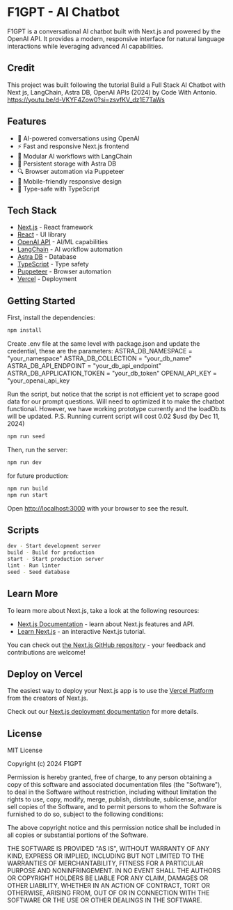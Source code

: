 # F1GPT - AI Chatbot

F1GPT is a conversational AI chatbot built with Next.js and powered by the OpenAI API. It provides a modern, responsive interface for natural language interactions while leveraging advanced AI capabilities.

## Credit
This project was built following the tutorial Build a Full Stack AI Chatbot with Next js, LangChain, Astra DB, OpenAI APIs (2024) by Code With Antonio.
https://youtu.be/d-VKYF4Zow0?si=zsvfKV_dz1E7TaWs

## Features

- 🤖 AI-powered conversations using OpenAI
- ⚡️ Fast and responsive Next.js frontend 
- 🔄 Modular AI workflows with LangChain
- 💾 Persistent storage with Astra DB
- 🔍 Browser automation via Puppeteer
- 📱 Mobile-friendly responsive design
- 💪 Type-safe with TypeScript

## Tech Stack

- [Next.js](https://nextjs.org) - React framework
- [React](https://react.dev) - UI library
- [OpenAI API](https://platform.openai.com) - AI/ML capabilities  
- [LangChain](https://js.langchain.com) - AI workflow automation
- [Astra DB](https://www.npmjs.com/package/@datastax/astra-db-ts) - Database
- [TypeScript](https://typescriptlang.org) - Type safety
- [Puppeteer](https://pptr.dev) - Browser automation
- [Vercel](https://vercel.com) - Deployment

## Getting Started

First, install the dependencies:

```bash
npm install
```

Create .env file at the same level with package.json and update the credential, these are the parameters:
ASTRA_DB_NAMESPACE = "your_namespace"
ASTRA_DB_COLLECTION = "your_db_name"
ASTRA_DB_API_ENDPOINT = "your_db_api_endpoint"
ASTRA_DB_APPLICATION_TOKEN = "your_db_token"
OPENAI_API_KEY = "your_openai_api_key


Run the script, but notice that the script is not efficient yet to scrape good data
for our prompt questions. Will need to optimized it to make the chatbot functional.
However, we have working prototype currently and the loadDb.ts will be updated.
P.S. Running current script will cost 0.02 $usd (by Dec 11, 2024)

```bash
npm run seed
```

Then, run the server:

```bash
npm run dev
```

for future production: 
```bash
npm run build
npm run start
```

Open [http://localhost:3000](http://localhost:3000) with your browser to see the result.

## Scripts

```bash
dev - Start development server
build - Build for production
start - Start production server
lint - Run linter
seed - Seed database
```

## Learn More

To learn more about Next.js, take a look at the following resources:

- [Next.js Documentation](https://nextjs.org/docs) - learn about Next.js features and API.
- [Learn Next.js](https://nextjs.org/learn-pages-router) - an interactive Next.js tutorial.

You can check out [the Next.js GitHub repository](https://github.com/vercel/next.js) - your feedback and contributions are welcome!

## Deploy on Vercel

The easiest way to deploy your Next.js app is to use the [Vercel Platform](https://vercel.com/new?utm_medium=default-template&filter=next.js&utm_source=create-next-app&utm_campaign=create-next-app-readme) from the creators of Next.js.

Check out our [Next.js deployment documentation](https://nextjs.org/docs/pages/building-your-application/deploying) for more details.

## License
MIT License

Copyright (c) 2024 F1GPT

Permission is hereby granted, free of charge, to any person obtaining a copy
of this software and associated documentation files (the "Software"), to deal
in the Software without restriction, including without limitation the rights
to use, copy, modify, merge, publish, distribute, sublicense, and/or sell
copies of the Software, and to permit persons to whom the Software is
furnished to do so, subject to the following conditions:

The above copyright notice and this permission notice shall be included in all
copies or substantial portions of the Software.

THE SOFTWARE IS PROVIDED "AS IS", WITHOUT WARRANTY OF ANY KIND, EXPRESS OR
IMPLIED, INCLUDING BUT NOT LIMITED TO THE WARRANTIES OF MERCHANTABILITY,
FITNESS FOR A PARTICULAR PURPOSE AND NONINFRINGEMENT. IN NO EVENT SHALL THE
AUTHORS OR COPYRIGHT HOLDERS BE LIABLE FOR ANY CLAIM, DAMAGES OR OTHER
LIABILITY, WHETHER IN AN ACTION OF CONTRACT, TORT OR OTHERWISE, ARISING FROM,
OUT OF OR IN CONNECTION WITH THE SOFTWARE OR THE USE OR OTHER DEALINGS IN THE
SOFTWARE.